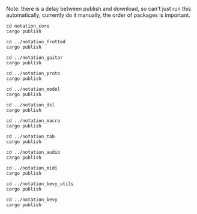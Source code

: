 Note: there is a delay between publish and download, so can't just run this automatically, currently do it manually, the order of packages is important.

```
cd notation_core
cargo publish

cd ../notation_fretted
cargo publish

cd ../notation_guitar
cargo publish

cd ../notation_proto
cargo publish

cd ../notation_model
cargo publish

cd ../notation_dsl
cargo publish

cd ../notation_macro
cargo publish

cd ../notation_tab
cargo publish

cd ../notation_audio
cargo publish

cd ../notation_midi
cargo publish

cd ../notation_bevy_utils
cargo publish

cd ../notation_bevy
cargo publish
```
